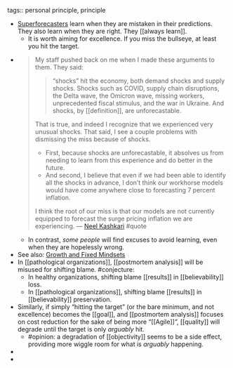 tags:: personal principle, principle

- [Superforecasters](https://fs.blog/ten-commandments-for-superforecasters/) learn when they are mistaken in their predictions. They also learn when they are right. They [[always learn]].
	- It is worth aiming for excellence. If you miss the bullseye, at least you hit the target.
- > My  staff pushed back on me when I made these arguments to them. They said:
  >> “shocks” hit the economy, both demand shocks and supply shocks. Shocks  such as COVID, supply chain disruptions, the Delta wave, the Omicron wave, missing workers, unprecedented fiscal stimulus, and the war in Ukraine. And shocks, by [[definition]], are unforecastable.
  > 
  > That is true, and indeed I recognize that we experienced very unusual shocks. That said, I see a couple problems with dismissing the miss because of shocks.
  > * First, because shocks are unforecastable, it absolves us from needing to learn from this experience and do better in the future.
  > * And second, I believe that even if we had been able to identify all the shocks in advance, I don’t think our workhorse models would have come anywhere close to forecasting 7 percent inflation. 
  >
  > I think the root of our miss is that our models are not currently equipped to forecast the surge pricing inflation we are experiencing.
  > — [Neel Kashkari](https://medium.com/@neelkashkari/why-we-missed-on-inflation-and-implications-for-monetary-policy-going-forward-fcd157e2ffcf) #quote
	- In contrast, _some people_ will find excuses to avoid learning, even when they are hopelessly wrong.
- See also: [Growth and Fixed Mindsets](https://fs.blog/carol-dweck-mindset/)
- In [[pathological organizations]], [[postmortem analysis]] will be misused for shifting blame. #conjecture:
  * In healthy organizations, shifting blame [[results]] in [[believability]] loss.
  * In [[pathological organizations]], shifting blame [[results]] in [[believability]] preservation.
- Similarly, if simply “hitting the target” (or the bare minimum, and not excellence) becomes the [[goal]], and [[postmortem analysis]] focuses on cost reduction for the sake of being more “[[Agile]]”, [[quality]] will degrade until the target is only _arguably_ hit.
	- #opinion: a degradation of [[objectivity]] seems to be a side effect, providing more wiggle room for what is _arguably_ happening.
-
-